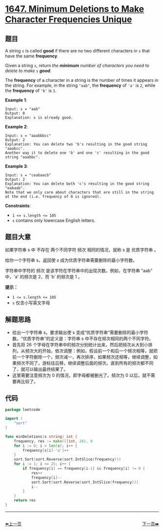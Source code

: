 # [1647. Minimum Deletions to Make Character Frequencies Unique](https://leetcode.com/problems/minimum-deletions-to-make-character-frequencies-unique/)


## 题目

A string `s` is called **good** if there are no two different characters in `s` that have the same **frequency**.

Given a string `s`, return *the **minimum** number of characters you need to delete to make* `s` ***good**.*

The **frequency** of a character in a string is the number of times it appears in the string. For example, in the string `"aab"`, the **frequency** of `'a'` is `2`, while the **frequency** of `'b'` is `1`.

**Example 1**:

```
Input: s = "aab"
Output: 0
Explanation: s is already good.

```

**Example 2**:

```
Input: s = "aaabbbcc"
Output: 2
Explanation: You can delete two 'b's resulting in the good string "aaabcc".
Another way it to delete one 'b' and one 'c' resulting in the good string "aaabbc".
```

**Example 3**:

```
Input: s = "ceabaacb"
Output: 2
Explanation: You can delete both 'c's resulting in the good string "eabaab".
Note that we only care about characters that are still in the string at the end (i.e. frequency of 0 is ignored).

```

**Constraints**:

- `1 <= s.length <= 105`
- `s` contains only lowercase English letters.

## 题目大意

如果字符串 s 中 不存在 两个不同字符 频次 相同的情况，就称 s 是 优质字符串 。

给你一个字符串 s，返回使 s 成为优质字符串需要删除的最小字符数。

字符串中字符的 频次 是该字符在字符串中的出现次数。例如，在字符串 "aab" 中，'a' 的频次是 2，而 'b' 的频次是 1 。

**提示：**

- `1 <= s.length <= 105`
- `s` 仅含小写英文字母

## 解题思路

- 给出一个字符串 s，要求输出使 s 变成“优质字符串”需要删除的最小字符数。“优质字符串”的定义是：字符串 s 中不存在频次相同的两个不同字符。
- 首先将 26 个字母在字符串中的频次分别统计出来，然后把频次从大到小排列，从频次大的开始，依次调整：例如，假设前一个和后一个频次相等，就把前一个字符删除一个，频次减一，再次排序，如果频次还相等，继续调整，如果频次不同了，游标往后移，继续调整后面的频次。直到所有的频次都不同了，就可以输出最终结果了。
- 这里需要注意频次为 0 的情况，即字母都被删光了。频次为 0 以后，就不需要再比较了。

## 代码

```go
package leetcode

import (
	"sort"
)

func minDeletions(s string) int {
	frequency, res := make([]int, 26), 0
	for i := 0; i < len(s); i++ {
		frequency[s[i]-'a']++
	}
	sort.Sort(sort.Reverse(sort.IntSlice(frequency)))
	for i := 1; i <= 25; i++ {
		if frequency[i] == frequency[i-1] && frequency[i] != 0 {
			res++
			frequency[i]--
			sort.Sort(sort.Reverse(sort.IntSlice(frequency)))
			i--
		}
	}
	return res
}
```


----------------------------------------------
<div style="display: flex;justify-content: space-between;align-items: center;">
<p><a href="https://books.halfrost.com/leetcode/ChapterFour/1646.Get-Maximum-in-Generated-Array/">⬅️上一页</a></p>
<p><a href="https://books.halfrost.com/leetcode/ChapterFour/1648.Sell-Diminishing-Valued-Colored-Balls/">下一页➡️</a></p>
</div>
